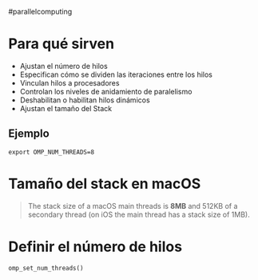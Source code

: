 #parallelcomputing 
# Para qué sirven 

- Ajustan el número de hilos 
- Especifican cómo se dividen las iteraciones entre los hilos 
- Vinculan hilos a procesadores 
- Controlan los niveles de anidamiento de paralelismo 
- Deshabilitan o habilitan hilos dinámicos
- Ajustan el tamaño del Stack
## Ejemplo

```export OMP_NUM_THREADS=8```

# Tamaño del stack en macOS 

>  The stack size of a macOS main threads is **8MB** and 512KB of a secondary thread (on iOS the main thread has a stack size of 1MB).

# Definir el número de hilos 

```omp_set_num_threads()```

